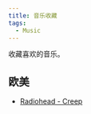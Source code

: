 ```yaml
---
title: 音乐收藏
tags:
  - Music
---
```


收藏喜欢的音乐。

## 欧美

- [Radiohead - Creep](https://www.youtube.com/watch?v=j-Jj5vY0e9I)
